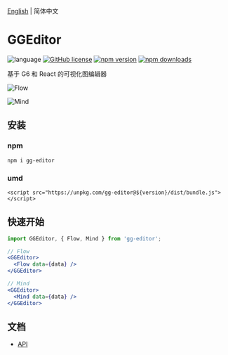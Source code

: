 [English](README.md) | 简体中文

# GGEditor

![language](https://img.shields.io/badge/language-react-red.svg) [![GitHub license](https://img.shields.io/github/license/mashape/apistatus.svg)](https://github.com/gaoli/gg-editor/blob/master/LICENSE)
[![npm version](https://img.shields.io/npm/v/gg-editor.svg)](https://www.npmjs.com/package/gg-editor)
[![npm downloads](https://img.shields.io/npm/dm/gg-editor.svg)](https://www.npmjs.com/package/gg-editor)

基于 G6 和 React 的可视化图编辑器

![Flow](https://camo.githubusercontent.com/20982b9b9043c92c8bbe337ae4d47d684d63d2c1/68747470733a2f2f67772e616c697061796f626a656374732e636f6d2f7a6f732f726d73706f7274616c2f6e7a6d79634265776a66784b4462657054446c542e676966)

![Mind](https://camo.githubusercontent.com/e8b06c0b19b5e60888d7ff1be0d930446c73d786/68747470733a2f2f67772e616c697061796f626a656374732e636f6d2f7a6f732f726d73706f7274616c2f5756716e62674a6d616d6461686241754470424c2e676966)

## 安装

### npm

```
npm i gg-editor
```

### umd

```
<script src="https://unpkg.com/gg-editor@${version}/dist/bundle.js"></script>
```

## 快速开始

```jsx
import GGEditor, { Flow, Mind } from 'gg-editor';

// Flow
<GGEditor>
  <Flow data={data} />
</GGEditor>

// Mind
<GGEditor>
  <Mind data={data} />
</GGEditor>
```

## 文档

* [API](/docs/README.zh-CN.md#api)